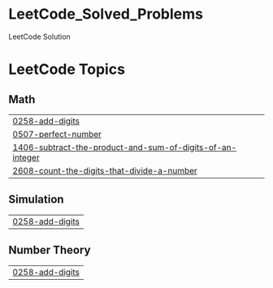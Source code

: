 # LeetCode_Solved_Problems
LeetCode Solution 

<!---LeetCode Topics Start-->
# LeetCode Topics
## Math
|  |
| ------- |
| [0258-add-digits](https://github.com/harinikamana/LeetCode_Solved_Problems/tree/master/0258-add-digits) |
| [0507-perfect-number](https://github.com/harinikamana/LeetCode_Solved_Problems/tree/master/0507-perfect-number) |
| [1406-subtract-the-product-and-sum-of-digits-of-an-integer](https://github.com/harinikamana/LeetCode_Solved_Problems/tree/master/1406-subtract-the-product-and-sum-of-digits-of-an-integer) |
| [2608-count-the-digits-that-divide-a-number](https://github.com/harinikamana/LeetCode_Solved_Problems/tree/master/2608-count-the-digits-that-divide-a-number) |
## Simulation
|  |
| ------- |
| [0258-add-digits](https://github.com/harinikamana/LeetCode_Solved_Problems/tree/master/0258-add-digits) |
## Number Theory
|  |
| ------- |
| [0258-add-digits](https://github.com/harinikamana/LeetCode_Solved_Problems/tree/master/0258-add-digits) |
<!---LeetCode Topics End-->